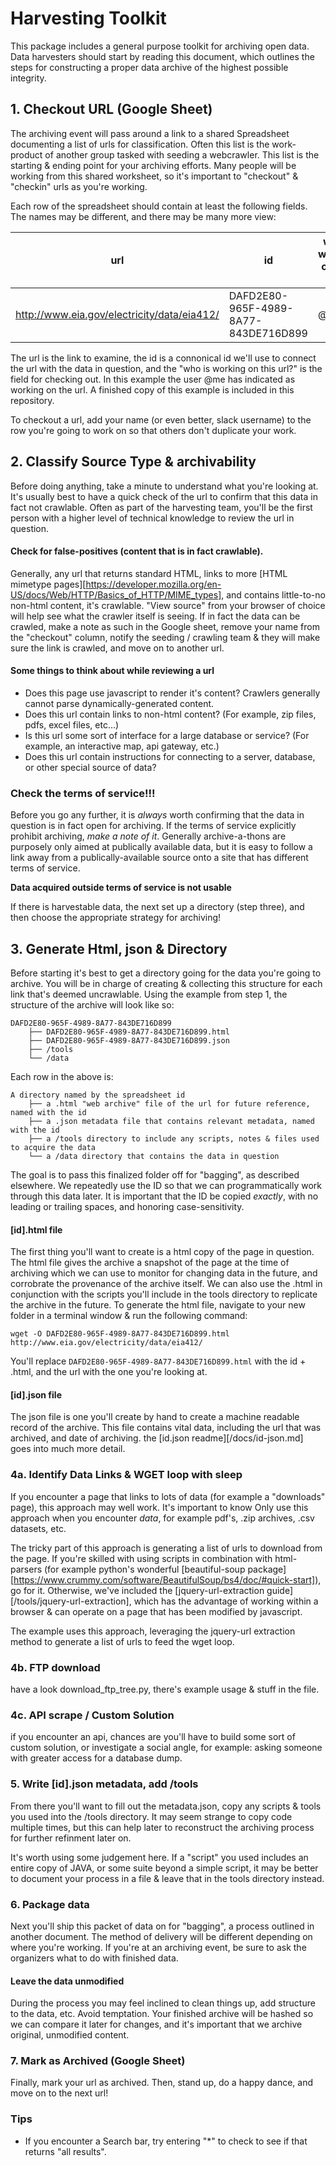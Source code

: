 # Harvesting Toolkit

This package includes a general purpose toolkit for archiving open data. Data harvesters should start by reading this document, which outlines the steps for constructing a proper data archive of the highest possible integrity.

## 1. Checkout URL (Google Sheet)
The archiving event will pass around a link to a shared Spreadsheet documenting a list of urls for classification. Often this list is the work-product of another group tasked with seeding a webcrawler. This list is the starting & ending point for your archiving efforts. Many people will be working from this shared worksheet, so it's important to "checkout" & "checkin" urls as you're working.

Each row of the spreadsheet should contain at least the following fields. The names may be different, and there may be many more view:

| url                                         | id                                   | who's working on this url? |
| ------------------------------------------- | ------------------------------------ | -------------------------- |
| http://www.eia.gov/electricity/data/eia412/ | DAFD2E80-965F-4989-8A77-843DE716D899 | @me                        |

The url is the link to examine, the id is a connonical id we'll use to connect the url with the data in question, and the "who is working on this url?" is the field for checking out. In this example the user @me has indicated as working on the url. A finished copy of this example is included in this repository.

To checkout a url, add your name (or even better, slack username) to the row you're going to work on so that others don't duplicate your work.

## 2. Classify Source Type & archivability
Before doing anything, take a minute to understand what you're looking at. It's usually best to have a quick check of the url to confirm that this data in fact not crawlable. Often as part of the harvesting team, you'll be the first person with a higher level of technical knowledge to review the url in question.

#### Check for false-positives (content that is in fact crawlable).
Generally, any url that returns standard HTML, links to more [HTML mimetype pages][https://developer.mozilla.org/en-US/docs/Web/HTTP/Basics_of_HTTP/MIME_types], and contains little-to-no non-html content, it's crawlable. "View source" from your browser of choice will help see what the crawler itself is seeing. If in fact the data can be crawled, make a note as such in the Google sheet, remove your name from the "checkout" column, notify the seeding / crawling team & they will make sure the link is crawled, and move on to another url.

#### Some things to think about while reviewing a url
* Does this page use javascript to render it's content? Crawlers generally cannot parse dynamically-generated content.
* Does this url contain links to non-html content? (For example, zip files, pdfs, excel files, etc...)
* Is this url some sort of interface for a large database or service? (For example, an interactive map, api gateway, etc.)
* Does this url contain instructions for connecting to a server, database, or other special source of data?

### Check the terms of service!!!
Before you go any further, it is *always* worth confirming that the data in question is in fact open for archiving. If the terms of service explicitly prohibit archiving, *make a note of it*. Generally archive-a-thons are purposely only aimed at publically available data, but it is easy to follow a link away from a publically-available source onto a site that has different terms of service.

**Data acquired outside terms of service is not usable**

If there is harvestable data, the next set up a directory (step three), and then choose the appropriate strategy for archiving!

## 3. Generate Html, json & Directory

Before starting it's best to get a directory going for the data you're going to archive. You will be in charge of creating & collecting this structure for each link that's deemed uncrawlable. Using the example from step 1, the structure of the archive will look like so:

	DAFD2E80-965F-4989-8A77-843DE716D899
		├── DAFD2E80-965F-4989-8A77-843DE716D899.html
		├── DAFD2E80-965F-4989-8A77-843DE716D899.json
		├── /tools
		└── /data

Each row in the above is:

	A directory named by the spreadsheet id
		├── a .html "web archive" file of the url for future reference, named with the id
		├── a .json metadata file that contains relevant metadata, named with the id
		├── a /tools directory to include any scripts, notes & files used to acquire the data
		└── a /data directory that contains the data in question


The goal is to pass this finalized folder off for "bagging", as described elsewhere. We repeatedly use the ID so that we can programmatically work through this data later. It is important that the ID be copied *exactly*, with no leading or trailing spaces, and honoring case-sensitivity.

#### [id].html file
The first thing you'll want to create is a html copy of the page in question. The html file gives the archive a snapshot of the page at the time of archiving which we can use to monitor for changing data in the future, and corrobrate the provenance of the archive itself. We can also use the .html in conjunction with the scripts you'll include in the tools directory to replicate the archive in the future. To generate the html file, navigate to your new folder in a terminal window & run the following command:
	
	wget -O DAFD2E80-965F-4989-8A77-843DE716D899.html  http://www.eia.gov/electricity/data/eia412/

You'll replace ```DAFD2E80-965F-4989-8A77-843DE716D899.html``` with the id + .html, and the url with the one you're looking at.

#### [id].json file
The json file is one you'll create by hand to create a machine readable record of the archive. This file contains vital data, including the url that was archived, and date of archiving. the [id.json readme][/docs/id-json.md] goes into much more detail.

### 4a. Identify Data Links & WGET loop with sleep
If you encounter a page that links to lots of data (for example a "downloads" page), this approach may well work. It's important to know Only use this approach when you encounter *data*, for example pdf's, .zip archives, .csv datasets, etc.

The tricky part of this approach is generating a list of urls to download from the page. If you're skilled with using scripts in combination with html-parsers (for example python's wonderful [beautiful-soup package][https://www.crummy.com/software/BeautifulSoup/bs4/doc/#quick-start]), go for it. Otherwise, we've included the [jquery-url-extraction guide][/tools/jquery-url-extraction], which has the advantage of working within a browser & can operate on a page that has been modified by javascript.

The example uses this approach, leveraging the jquery-url extraction method to generate a list of urls to feed the wget loop.

### 4b. FTP download
have a look download_ftp_tree.py, there's example usage & stuff in the file.

### 4c. API scrape / Custom Solution
if you encounter an api, chances are you'll have to build some sort of custom solution, or investigate a social angle, for example: asking someone with greater access for a database dump.

### 5. Write [id].json metadata, add /tools
From there you'll want to fill out the metadata.json, copy any scripts & tools you used into the /tools directory. It may seem strange to copy code multiple times, but this can help later to reconstruct the archiving process for further refinment later on.

It's worth using some judgement here. If a "script" you used includes an entire copy of JAVA, or some suite beyond a simple script, it may be better to document your process in a file & leave that in the tools directory instead.

### 6. Package data
Next you'll ship this packet of data on for "bagging", a process outlined in another document. The method of delivery will be different depending on where you're working. If you're at an archiving event, be sure to ask the organizers what to do with finished data.

#### Leave the data unmodified
During the process you may feel inclined to clean things up, add structure to the data, etc. Avoid temptation. Your finished archive will be hashed so we can compare it later for changes, and it's important that we archive original, unmodified content.

### 7. Mark as Archived (Google Sheet)
Finally, mark your url as archived. Then, stand up, do a happy dance, and move on to the next url!

### Tips
* If you encounter a Search bar, try entering "*" to check to see if that returns "all results".

